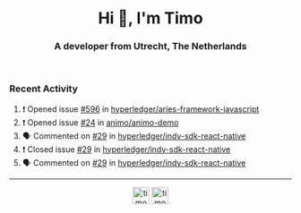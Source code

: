 <h1 align="center">Hi 👋, I'm Timo</h1>
<h3 align="center">A developer from Utrecht, The Netherlands</h3>
<br/>
<!-- https://github.com/rahuldkjain/github-profile-readme-generator --!>

<!--  <p align="left"><img src="https://github-readme-stats.vercel.app/api?username=timoglastra&show_icons=true&count_private=true&" alt="timoglastra" /></p> --!>

<!--
Github language stats
<p align="left"><img src="https://github-readme-stats.vercel.app/api/top-langs/?username=timoglastra&layout=compact" alt="timoglastra" /><p>
-->

<!-- Codestats language stats -->
<!-- <p align="left"><img src="https://codestats-readme.vercel.app/api/top-langs/?username=timoglastra&layout=compact&language_count=12" alt="timoglastra" /><p>    --!>
  
<h3>Recent Activity</h3>

<!--START_SECTION:activity-->
1. ❗️ Opened issue [#596](https://github.com/hyperledger/aries-framework-javascript/issues/596) in [hyperledger/aries-framework-javascript](https://github.com/hyperledger/aries-framework-javascript)
2. ❗️ Opened issue [#24](https://github.com/animo/animo-demo/issues/24) in [animo/animo-demo](https://github.com/animo/animo-demo)
3. 🗣 Commented on [#29](https://github.com/hyperledger/indy-sdk-react-native/issues/29) in [hyperledger/indy-sdk-react-native](https://github.com/hyperledger/indy-sdk-react-native)
4. ❗️ Closed issue [#29](https://github.com/hyperledger/indy-sdk-react-native/issues/29) in [hyperledger/indy-sdk-react-native](https://github.com/hyperledger/indy-sdk-react-native)
5. 🗣 Commented on [#29](https://github.com/hyperledger/indy-sdk-react-native/issues/29) in [hyperledger/indy-sdk-react-native](https://github.com/hyperledger/indy-sdk-react-native)
<!--END_SECTION:activity-->

---

<p align="center">
<a href="https://twitter.com/timoglastra" target="blank"><img align="center" src="https://cdn.jsdelivr.net/npm/simple-icons@3.0.1/icons/twitter.svg" alt="timoglastra" height="30" width="30" /></a>
<a href="https://linkedin.com/in/timoglastra" target="blank"><img align="center" src="https://cdn.jsdelivr.net/npm/simple-icons@3.0.1/icons/linkedin.svg" alt="timoglastra" height="30" width="30" /></a>
</p>



